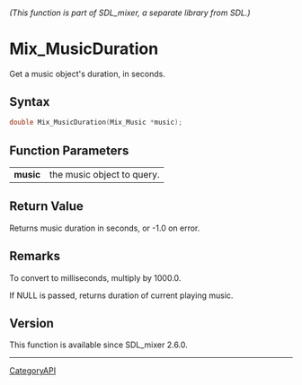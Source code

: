 ###### (This function is part of SDL_mixer, a separate library from SDL.)
# Mix_MusicDuration

Get a music object's duration, in seconds.

## Syntax

```c
double Mix_MusicDuration(Mix_Music *music);

```

## Function Parameters

|               |                            |
| ------------- | -------------------------- |
| **music**     | the music object to query. |

## Return Value

Returns music duration in seconds, or -1.0 on error.

## Remarks

To convert to milliseconds, multiply by 1000.0.

If NULL is passed, returns duration of current playing music.

## Version

This function is available since SDL_mixer 2.6.0.

----
[CategoryAPI](CategoryAPI)

